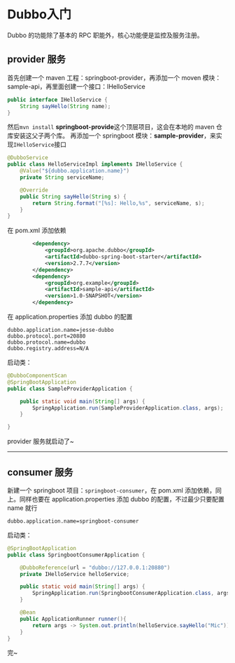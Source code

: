 # Dubbo入门


Dubbo 的功能除了基本的 RPC 职能外，核心功能便是监控及服务注册。

## provider 服务

首先创建一个 maven 工程：springboot-provider，再添加一个 moven 模块：sample-api，再里面创建一个接口：IHelloService

```java
public interface IHelloService {
    String sayHello(String name);
}
```

然后`mvn install` **springboot-provide**这个顶层项目，这会在本地的 maven 仓库安装这父子两个库。
再添加一个 springboot 模块：**sample-provider**，来实现`IHelloService`接口

```java
@DubboService
public class HelloServiceImpl implements IHelloService {
    @Value("${dubbo.application.name}")
    private String serviceName;

    @Override
    public String sayHello(String s) {
        return String.format("[%s]: Hello,%s", serviceName, s);
    }
}
```

在 pom.xml 添加依赖

```xml
        <dependency>
            <groupId>org.apache.dubbo</groupId>
            <artifactId>dubbo-spring-boot-starter</artifactId>
            <version>2.7.7</version>
        </dependency>
        <dependency>
            <groupId>org.example</groupId>
            <artifactId>sample-api</artifactId>
            <version>1.0-SNAPSHOT</version>
        </dependency>
```

在 application.properties 添加 dubbo 的配置

```
dubbo.application.name=jesse-dubbo
dubbo.protocol.port=20880
dubbo.protocol.name=dubbo
dubbo.registry.address=N/A
```

启动类：

```java
@DubboComponentScan
@SpringBootApplication
public class SampleProviderApplication {

    public static void main(String[] args) {
        SpringApplication.run(SampleProviderApplication.class, args);
    }

}
```

provider 服务就启动了~

---

## consumer 服务

新建一个 springboot 项目：`springboot-consumer`，在 pom.xml 添加依赖，同上。同样也要在 application.properties 添加 dubbo 的配置，不过最少只要配置 name 就行

```
dubbo.application.name=springboot-consumer
```

启动类：

```java
@SpringBootApplication
public class SpringbootConsumerApplication {

    @DubboReference(url = "dubbo://127.0.0.1:20880")
    private IHelloService helloService;

    public static void main(String[] args) {
        SpringApplication.run(SpringbootConsumerApplication.class, args);
    }

    @Bean
    public ApplicationRunner runner(){
        return args -> System.out.println(helloService.sayHello("Mic"));
    }
}
```

完~

